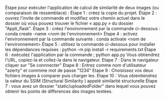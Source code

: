 Étape pour exécuter l'application de calcul de similarité de deux images (ou comparaison de ressemblace) :
Étape 1 : créez la copie du projet.
Étape 2 : ouvrez l'invite de commande et modifiez votre chemin actuel
dans le dossier où vous pouvez trouver le fichier « app.py » du dossier "Appli_flask".
Étape 3 : créez l'environnement par la commande ci-dessous :
conda create -name <nom de l'environnement>
Étape 4 : activez l'environnement par la commande suivante :
conda activate <nom de l'environnement>
Étape 5 : utilisez la commande ci-dessous pour installer les dépendances requises :
python -m pip install -r requirements.txt
Étape 6 : exécutez l'application par la commande ;
python app.py
Vous obtiendrez l'URL, copiez-la et collez-la dans le navigateur.
Etape 7 : Dans le navigateur cliquer sur "Se connnecter"
Etape 8 : Entrez comme nom d'utilisateur "azerty" et commme mot de passe "1234"
Etape 9 : Choisissez vos deux fichiers images à comparer puis charger les.
Etape 10 : Vous obientiendrez la valeur du SSIM (Structural Similarity ) appelé similarité structurelle
Étape 7 : vous avez un dossier "static/uploadedFolder" dans lequel vous pouvez obtenir les points de differences des images testées.